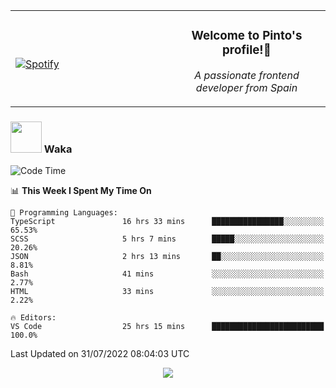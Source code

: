 <table width="100%" align="center"> 
  <tr>
  <td width="50%">
      
&nbsp; <br> [![Spotify](https://novatorem-zeta-rust.vercel.app/api/spotify)](https://open.spotify.com/user/novatorem-zeta-rust)

  </td>
  <td width="50%">
    <h3 align="center">Welcome to Pinto's profile!👋</h3>
    <p align="center"><em>A passionate frontend developer from Spain</em></p>
  </td>
  </table>

### <img src="https://media.giphy.com/media/VgCDAzcKvsR6OM0uWg/giphy.gif" width="50"> Waka

  <!--START_SECTION:waka-->
![Code Time](http://img.shields.io/badge/Code%20Time-722%20hrs%2024%20mins-blue)

📊 **This Week I Spent My Time On** 

```text
💬 Programming Languages: 
TypeScript               16 hrs 33 mins      ████████████████░░░░░░░░░   65.53% 
SCSS                     5 hrs 7 mins        █████░░░░░░░░░░░░░░░░░░░░   20.26% 
JSON                     2 hrs 13 mins       ██░░░░░░░░░░░░░░░░░░░░░░░   8.81% 
Bash                     41 mins             ░░░░░░░░░░░░░░░░░░░░░░░░░   2.77% 
HTML                     33 mins             ░░░░░░░░░░░░░░░░░░░░░░░░░   2.22%

🔥 Editors: 
VS Code                  25 hrs 15 mins      █████████████████████████   100.0%

```


 Last Updated on 31/07/2022 08:04:03 UTC
<!--END_SECTION:waka-->

<div align="center">
<img src="https://github-readme-stats-gilt-tau.vercel.app/api/top-langs/?username=pinto-hub&layout=compact&theme=dracula" />
</div>
